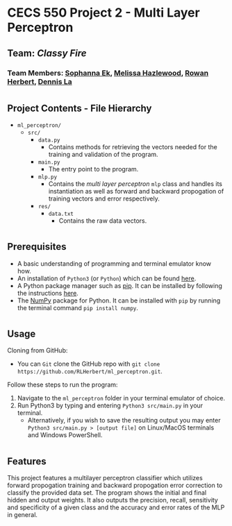 # **CECS 550 Project 2 - Multi Layer Perceptron**
## **Team**: *Classy Fire*
### **Team Members**: [Sophanna Ek](https://github.com/sophannaek), [Melissa Hazlewood](https://github.com/melissahazlewood), [Rowan Herbert](https://github.com/RLHerbert), [Dennis La](https://github.com/depla)

#
## **Project Contents** - File Hierarchy
- `ml_perceptron/`
  - `src/`
    - `data.py`
      - Contains methods for retrieving the vectors needed for the training and validation of the program.
    - `main.py`
      - The entry point to the program.
    - `mlp.py`
      - Contains the *multi layer perceptron* `mlp` class and handles its instantiation as well as forward and backward propogation of training vectors and error respectively.
    - `res/`
      - `data.txt`
        - Contains the raw data vectors.

#
## Prerequisites
- A basic understanding of programming and terminal emulator know how.
- An installation of `Python3` (or `Python`) which can be found [here](https://www.python.org/downloads/).
- A Python package manager such as [pip](https://pypi.org/project/pip/). It can be installed by following the instructions [here](https://pip.pypa.io/en/stable/installing/).
- The [NumPy](https://numpy.org) package for Python. It can be installed with `pip` by running the terminal command `pip install numpy`.

#
## Usage
Cloning from GitHub:
- You can `Git` clone the GitHub repo with `git clone https://github.com/RLHerbert/ml_perceptron.git`.

Follow these steps to run the program:
1. Navigate to the `ml_perceptron` folder in your terminal emulator of choice.
2. Run Python3 by typing and entering `Python3 src/main.py` in your terminal.
   - Alternatively, if you wish to save the resulting output you may enter `Python3 src/main.py > [output file]` on Linux/MacOS terminals and Windows PowerShell.

#
## Features

This project features a multilayer perceptron classifier which utilizes forward propogation training and backward propogation error correction to classify the provided data set. The program shows the initial and final hidden and output weights. It also outputs the precision, recall, sensitivity and specificity of a given class and the accuracy and error rates of the MLP in general.
